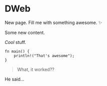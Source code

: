 DWeb
====

New page. Fill me with something awesome. ✨

Some new content.

_Cool_ stuff.

    fn main() {
        println!("That's awesome");
    }

> What, it worked??

He said…